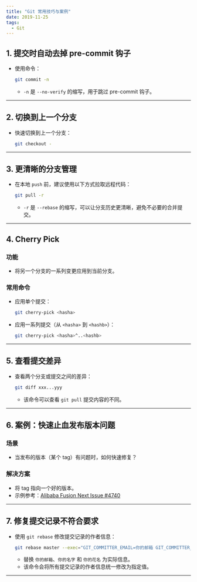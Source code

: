 ```yaml
---
title: "Git 常用技巧与案例"
date: 2019-11-25
tags:
  - Git
---
```


## **1. 提交时自动去掉 pre-commit 钩子**

- 使用命令：
  ```bash
  git commit -n
  ```
  - `-n` 是 `--no-verify` 的缩写，用于跳过 pre-commit 钩子。

---

## **2. 切换到上一个分支**

- 快速切换到上一个分支：
  ```bash
  git checkout -
  ```

---

## **3. 更清晰的分支管理**

- 在本地 `push` 前，建议使用以下方式拉取远程代码：
  ```bash
  git pull -r
  ```
  - `-r` 是 `--rebase` 的缩写，可以让分支历史更清晰，避免不必要的合并提交。

---

## **4. Cherry Pick**

### **功能**

- 将另一个分支的一系列变更应用到当前分支。

### **常用命令**

- 应用单个提交：
  ```bash
  git cherry-pick <hasha>
  ```
- 应用一系列提交（从 `<hasha>` 到 `<hashb>`）：
  ```bash
  git cherry-pick <hasha>^..<hashb>
  ```

---

## **5. 查看提交差异**

- 查看两个分支或提交之间的差异：
  ```bash
  git diff xxx...yyy
  ```
  - 该命令可以查看 `git pull` 提交内容的不同。

---

## **6. 案例：快速止血发布版本问题**

### **场景**

- 当发布的版本（某个 tag）有问题时，如何快速修复？

### **解决方案**

- 将 tag 指向一个好的版本。
- 示例参考：[Alibaba Fusion Next Issue #4740](https://github.com/alibaba-fusion/next/issues/4740)

---

## **7. 修复提交记录不符合要求**

- 使用 `git rebase` 修改提交记录的作者信息：
  ```bash
  git rebase master --exec="GIT_COMMITTER_EMAIL=你的邮箱 GIT_COMMITTER_NAME=你的名字 git commit --amend --author='你的花名 <你的邮箱>' -C HEAD"
  ```
  - 替换 `你的邮箱`、`你的名字` 和 `你的花名` 为实际信息。
  - 该命令会将所有提交记录的作者信息统一修改为指定值。

---
